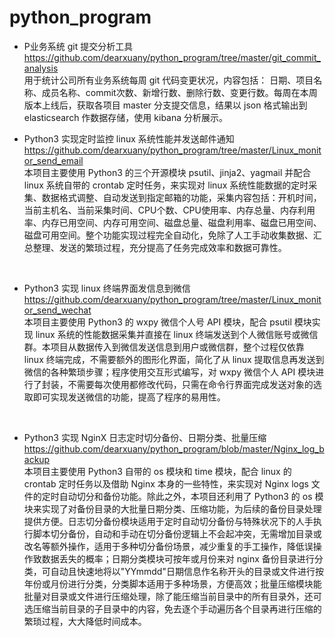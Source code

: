 # python_program
* P业务系统 git 提交分析工具
https://github.com/dearxuany/python_program/tree/master/git_commit_analysis </br>
用于统计公司所有业务系统每周 git 代码变更状况，内容包括： 日期、项目名称、成员名称、commit次数、新增行数、删除行数、变更行数。每周在本周版本上线后，获取各项目 master 分支提交信息，结果以 json 格式输出到 elasticsearch 作数据存储，使用 kibana 分析展示。</br>

* Python3 实现定时监控 linux 系统性能并发送邮件通知</br>
https://github.com/dearxuany/python_program/tree/master/Linux_monitor_send_email </br>
本项目主要使用 Python3 的三个开源模块 psutil、jinja2、yagmail 并配合 linux 系统自带的 crontab 定时任务，来实现对 linux 系统性能数据的定时采集、数据格式调整、自动发送到指定邮箱的功能，采集内容包括：开机时间，当前主机名、当前采集时间、CPU个数、CPU使用率、内存总量、内存利用率、内存已用空间、内存可用空间、磁盘总量、磁盘利用率、磁盘已用空间、磁盘可用空间。整个功能实现过程完全自动化，免除了人工手动收集数据、汇总整理、发送的繁琐过程，充分提高了任务完成效率和数据可靠性。</br>
</br>

* Python3 实现 linux 终端界面发信息到微信</br>
https://github.com/dearxuany/python_program/tree/master/Linux_monitor_send_wechat </br>
本项目主要使用 Python3 的 wxpy 微信个人号 API 模块，配合 psutil 模块实现 linux 系统的性能数据采集并直接在 linux 终端发送到个人微信账号或微信群。本项目从数据传入到微信发送信息到用户或微信群，整个过程仅依靠 linux 终端完成，不需要额外的图形化界面，简化了从 linux 提取信息再发送到微信的各种繁琐步骤；程序使用交互形式编写，对 wxpy 微信个人 API 模块进行了封装，不需要每次使用都修改代码，只需在命令行界面完成发送对象的选取即可实现发送微信的功能，提高了程序的易用性。</br>
</br>

* Python3 实现 NginX 日志定时切分备份、日期分类、批量压缩</br>
https://github.com/dearxuany/python_program/blob/master/Nginx_log_backup </br>
本项目主要使用 Python3 自带的 os 模块和 time 模块，配合 linux 的 crontab 定时任务以及借助 Nginx 本身的一些特性，来实现对 Nginx logs 文件的定时自动切分和备份功能。除此之外，本项目还利用了 Python3 的 os 模块来实现了对备份目录的大批量日期分类、压缩功能，为后续的备份目录处理提供方便。日志切分备份模块适用于定时自动切分备份与特殊状况下的人手执行脚本切分备份，自动和手动在切分备份逻辑上不会起冲突，无需增加目录或改名等额外操作，适用于多种切分备份场景，减少重复的手工操作，降低误操作致数据丢失的概率；日期分类模块可按年或月份来对 nginx 备份目录进行分类，可自动且快速地将以"YYmmdd"日期信息作名称开头的目录或文件进行按年份或月份进行分类，分类脚本适用于多种场景，方便高效；批量压缩模块能批量对目录或文件进行压缩处理，除了能压缩当前目录中的所有目录外，还可选压缩当前目录的子目录中的内容，免去逐个手动遍历各个目录再进行压缩的繁琐过程，大大降低时间成本。</br>
